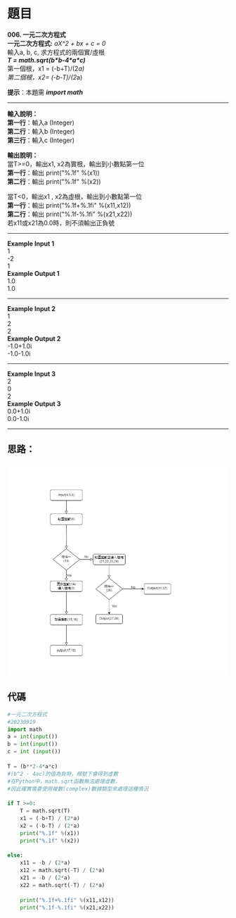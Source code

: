 # 題目
**006. 一元二次方程式**  
**一元二次方程式:** *aX^2 + bx + c = 0*  
輸入a, b, c, 求方程式的兩個實/虛根  
***T = math.sqrt(b\*b-4\*a\*c)***  
第一個根，x1 = (-b+T)/(2*a)  
第二個根，x2= (-b-T)/(2*a)  

**提示**：本題需 ***import math***  

---------------------------------------------------
**輸入說明：**  
**第一行**：輸入a (Integer)  
**第二行**：輸入b (Integer)   
**第三行**：輸入c (Integer)  

**輸出說明：**  
當T>=0，輸出x1, x2為實根，輸出到小數點第一位  
**第一行**：輸出 print("%.1f" %(x1))  
**第二行**：輸出 print("%.1f" %(x2))  

當T<0，輸出x1 , x2為虛根，輸出到小數點第一位  
**第一行**：輸出 print("%.1f+%.1fi" %(x11,x12))  
**第二行**：輸出 print("%.1f-%.1fi" %(x21,x22))  
若x11或x21為0.0時，則不須輸出正負號  

---------------------------------------------------
**Example Input 1**  
1  
-2  
1  
**Example Output 1**  
1.0  
1.0  

---------------------------------------------------
**Example Input 2**  
1  
2  
2  
**Example Output 2**  
-1.0+1.0i  
-1.0-1.0i  

---------------------------------------------------
**Example Input 3**  
2  
0  
2  
**Example Output 3**  
0.0+1.0i  
0.0-1.0i  

---
## 思路：
![](mindmap/work_006.jpg)
---
## 代碼
```python
#一元二次方程式
#20230919
import math
a = int(input())
b = int(input())
c = int (input())

T = (b**2-4*a*c)   
#(b^2 - 4ac)的值為負時，根號下會得到虛數
#在Python中，math.sqrt函數無法處理虛數，
#因此確實需要使用複數(complex)數據類型來處理這種情況

if T >=0:
    T = math.sqrt(T)
    x1 = (-b+T) / (2*a)
    x2 = (-b-T) / (2*a)
    print("%.1f" %(x1))
    print("%.1f" %(x2))
    
else: 
    x11 = -b / (2*a)
    x12 = math.sqrt(-T) / (2*a)
    x21 = -b / (2*a)
    x22 = math.sqrt(-T) / (2*a)
    
    print("%.1f+%.1fi" %(x11,x12))
    print("%.1f-%.1fi" %(x21,x22))
```
